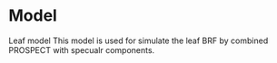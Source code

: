 # Model
Leaf model
This model is used for simulate the leaf BRF by combined PROSPECT with specualr components. 
